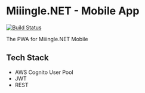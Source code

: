 # Miiingle.NET - Mobile App
[![Build Status](https://travis-ci.com/miiingle/frontend-webapp.svg?branch=master)](https://travis-ci.com/miiingle/frontend-webapp)

The PWA for Miiingle.NET Mobile

## Tech Stack
- AWS Cognito User Pool
- JWT
- REST
